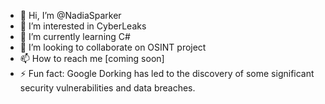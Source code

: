 - 👋 Hi, I’m @NadiaSparker
- 👀 I’m interested in CyberLeaks
- 🌱 I’m currently learning C#
- 💞️ I’m looking to collaborate on OSINT project
- 📫 How to reach me [coming soon]
- ⚡ Fun fact: Google Dorking has led to the discovery of some significant security vulnerabilities and data breaches.

<!---
NadiaSparker/NadiaSparker is a ✨ special ✨ repository because its `README.md` (this file) appears on your GitHub profile.
You can click the Preview link to take a look at your changes.
--->
